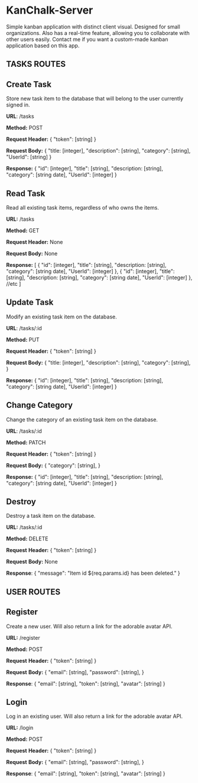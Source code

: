 # KanChalk-Server

Simple kanban application with distinct client visual. Designed for small organizations. Also has a real-time feature, allowing you to collaborate with other users easily. Contact me if you want a custom-made kanban application based on this app.

## TASKS ROUTES

## Create Task

Store new task item to the database that will belong to the user currently signed in.

**URL**:
/tasks

**Method:**
POST

**Request Header:**
{
"token": [string] 
}

**Request Body:**
{
	"title: [integer],
	"description": [string],
	"category": [string],
	"UserId": [string]
}

**Response:**
{
	"id": [integer],
	"title": [string],
	"description: [string],
	"category": [string date],
	"UserId": [integer] 
}

## Read Task

Read all existing task items, regardless of who owns the items.

**URL:**
/tasks

**Method:**
GET

**Request Header:**
None

**Request Body:**
None

**Response:**
[
	{
	"id": [integer],
	"title": [string],
	"description: [string],
	"category": [string date],
	"UserId": [integer] 
},
	{
	"id": [integer],
	"title": [string],
	"description: [string],
	"category": [string date],
	"UserId": [integer] 
},
	//etc 
]

## Update Task

Modify an existing task item on the database.

**URL**:
/tasks/:id

**Method:**
PUT

**Request Header:**
{
"token": [string] 
}

**Request Body:**
{
	"title: [integer],
	"description": [string],
	"category": [string],
}

**Response:**
{
	"id": [integer],
	"title": [string],
	"description: [string],
	"category": [string date],
	"UserId": [integer] 
}

## Change Category

Change the category of an existing task item on the database.

**URL**:
/tasks/:id

**Method:**
PATCH

**Request Header:**
{
"token": [string] 
}

**Request Body:**
{
	"category": [string],
}

**Response:**
{
	"id": [integer],
	"title": [string],
	"description: [string],
	"category": [string date],
	"UserId": [integer] 
}

## Destroy

Destroy a task item on the database.

**URL:**
/tasks/:id

**Method:**
DELETE

**Request** **Header:**
{
"token": [string]
}

**Request** **Body:**
None

**Response**:
{
	"message": "Item id ${req.params.id} has been deleted."
}

## USER ROUTES

## Register

Create a new user. Will also return a link for the adorable avatar API.

**URL:**
/register

**Method:**
POST

**Request** **Header:**
{
"token": [string]
}

**Request** **Body:**
{
	"email": [string],
	"password": [string],
}

**Response**:
{
	"email": [string],
	"token": [string],
	"avatar": [string]
}

## Login

Log in an existing user. Will also return a link for the adorable avatar API.

**URL:**
/login

**Method:**
POST

**Request** **Header:**
{
"token": [string]
}

**Request** **Body:**
{
	"email": [string],
	"password": [string],
}

**Response**:
{
	"email": [string],
	"token": [string],
	"avatar": [string]
}